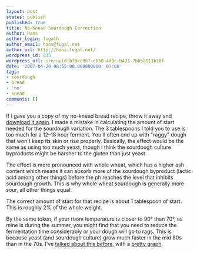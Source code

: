 ```yaml
---
layout: post
status: publish
published: true
title: No-Knead Sourdough Correction
author: Hans
author_login: fugalh
author_email: hans@fugal.net
author_url: http://hans.fugal.net/
wordpress_id: 835
wordpress_url: urn:uuid:bf8ec96f-eb58-4d9c-b433-7b05a813b18f
date: '2007-04-20 08:55:00.000000000 -07:00'
tags:
- sourdough
- bread
- 'no'
- knead
comments: []
---
```

<p>If I gave you a copy of my no-knead bread recipe, throw it away and <a href="http://hans.fugal.net/bread.pdf">download it again</a>. I made a mistake in calculating the amount of start needed for the sourdough variation. The 3 tablespoons I told you to use is too much for a 12–18 hour ferment. You'll often end up with "raggy" dough that won't keep its skin or rise properly. Basically, the effect would be the same as using too much yeast, though I think the sourdough culture byproducts might be harsher to the gluten than just yeast.</p>

<p>The effect is more pronounced with whole wheat, which has a higher ash content which means it can absorb more of the sourdough byproduct (lactic acid among other things) before the ph reaches the level that inhibits sourdough growth. This is why whole wheat sourdough is generally more sour, all other things equal.</p>

<p>The correct amount of start for that recipe is about 1 tablespoon of start. This is roughly 2% of the whole weight.</p>

<p>By the same token, if your room temperature is closer to 90° than 70°, as mine is during the summer, you might find that you need to reduce the fermentation time considerably or your dough will go to rags. This is because yeast (and sourdough culture) grow much faster in the mid 80s than in the 70s. I've <a href="http://hans.fugal.net/blog/articles/2006/07/03/sourdough-critter-growth-rates">talked about this before</a>, with a <a href="http://hans.fugal.net/images/sourdough_time_temp.png">pretty graph</a>.</p>
